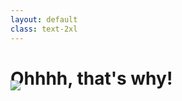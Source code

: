 ```yaml
---
layout: default
class: text-2xl
---
```


# Ohhhh, that's why!

<img src="/images/04-client-04.png" style="margin-top: -2rem;" />
